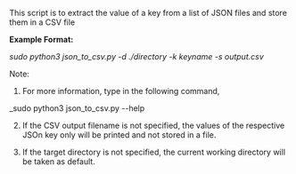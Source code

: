 This script is to extract the value of a key from a list of JSON files and store them in a CSV file

**Example Format:**

  _sudo python3 json_to_csv.py -d ./directory -k keyname -s output.csv_

Note:
 
1. For more information, type in the following command,

  _sudo python3 json_to_csv.py --help

2. If the CSV output filename is not specified, the values of the respective JSOn key only will be printed and not stored in a file.

3. If the target directory is not specified, the current working directory will be taken as default.
